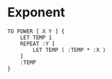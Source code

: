 # Exponent

```text
TO POWER [ X Y ] {
    LET TEMP 1
    REPEAT :Y [
        LET TEMP ( :TEMP * :X )
    ]
    :TEMP
}
```